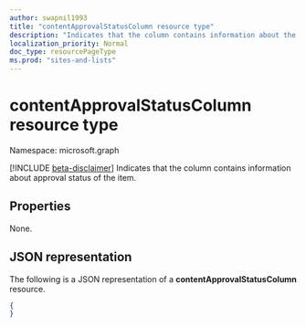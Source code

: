```yaml
---
author: swapnil1993
title: "contentApprovalStatusColumn resource type"
description: "Indicates that the column contains information about the approval status of the item."
localization_priority: Normal
doc_type: resourcePageType
ms.prod: "sites-and-lists"
---
```


# contentApprovalStatusColumn resource type

Namespace: microsoft.graph

[!INCLUDE [beta-disclaimer](../../includes/beta-disclaimer.md)]
Indicates that the column contains information about approval status of the item.

## Properties

None.

## JSON representation

The following is a JSON representation of a **contentApprovalStatusColumn** resource.
<!-- { "blockType": "resource", "@odata.type": "microsoft.graph.contentApprovalStatusColumn" } -->

```json
{
}
```

[columnDefinition]: columnDefinition.md
